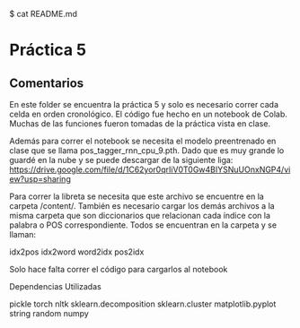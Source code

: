 $ cat README.md

# **Práctica 5**

## **Comentarios**

En este folder se encuentra la práctica 5 y solo es necesario
correr cada celda en orden cronológico. El código fue hecho en un
notebook de Colab. Muchas de las funciones
fueron tomadas de la práctica vista en clase. 

Además para correr el notebook se necesita el modelo preentrenado
en clase que se llama pos_tagger_rnn_cpu_9.pth. Dado que es muy grande
lo guardé en la nube y se puede descargar de la siguiente liga:
https://drive.google.com/file/d/1C62yor0qrIiV0T0Gw4BIYSNuUOnxNGP4/view?usp=sharing

Para correr la libreta se necesita que este archivo se encuentre
en la carpeta /content/. También es necesario cargar los demás
archivos a la misma carpeta que son diccionarios que relacionan
cada índice con la palabra o POS correspondiente. Todos se encuentran
en la carpeta y se llaman:

idx2pos
idx2word
word2idx
pos2idx


Solo hace falta correr el código para cargarlos al notebook

Dependencias Utilizadas

pickle
torch
nltk
sklearn.decomposition
sklearn.cluster
matplotlib.pyplot
string
random
numpy